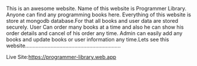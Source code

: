This is an awesome website. Name of this website is Programmer Library. Anyone can find any programming books here. Everything of this website is store at mongodb database.For that all books and user data are stored securely. User Can order many books at a time and also
he can show his order details and cancel of his order any time. Admin can easily add any books and update books or user information any time.Lets see this website................................................................


Live Site:https://programmer-library.web.app